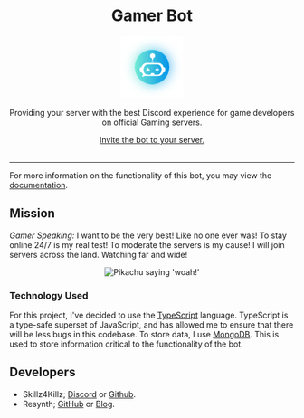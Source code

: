 <div align=center>
    <h1>Gamer Bot</h1>
    <img src="./assets/profile/gamer.png" />
    <p>Providing your server with the best Discord experience for game developers on official Gaming servers.</p>
    <a href="(https://discordapp.com/oauth2/authorize?client_id=270010330782892032&scope=bot&permissions=336067670">Invite the bot to your server.</a>
    <br /><br /><hr />
</div>

For more information on the functionality of this bot, you may view the [documentation](https://gamer.netlify.com).

## Mission

*Gamer Speaking:*
I want to be the very best!
Like no one ever was!
To stay online 24/7 is my real test!
To moderate the servers is my cause!
I will join servers across the land.
Watching far and wide!

<div align=center>
    <img width="200" alt="Pikachu saying 'woah!'" src="https://media1.tenor.com/images/8304f77f7152694ef2979e2fbf4c27c0/tenor.gif?itemid=15018367" />
</div>

### Technology Used

For this project, I've decided to use the [TypeScript](https://typescriptlang.org) language. TypeScript is a type-safe superset of JavaScript, and has allowed me to ensure that there will be less bugs in this codebase.
To store data, I use [MongoDB](https://mongodb.com). This is used to store information critical to the functionality of the bot.

## Developers

- Skillz4Killz; [Discord](https://discord.gg/rWMuMdk) or [Github](https://github.com/Skillz4Killz).
- Resynth; [GitHub](https://github.com/resynth1943) or [Blog](https://resynth1943.now.sh).
